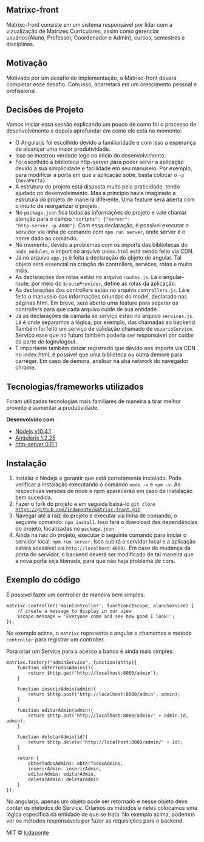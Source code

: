 ## Matrixc-front
Matrixc-front consiste em um sistema responsável por lidar com a vizualização de Matrizes Curriculares, assim como gerenciar usuários(Aluno, Professor, Coordenador e Admin), cursos, semestres e disciplinas. 

## Motivação
Motivado por um desafio de implementação, o Matrixc-front deverá completar esse desafio. Com isso, acarretará em um crescimento pessoal e profissional.

## Decisões de Projeto

Vamos iniciar essa sessão explicando um pouco de como foi o processo de desenvolvimento e depois aprofundar em como ele está no momento:

- O Angularjs foi escolhido devido a familiaridade e com isso a esperança de alcançar uma maior produtividade.
- Isso se mostrou verdade logo no inicio do desenvolvimento.
- Foi escolhido a biblioteca http-server para poder servir a aplicação devido a sua simplicidade e facilidade em seu manuseio. Por exemplo, para modificar a porta em que a aplicação sobe, basta colocar o <code>-p {novaPorta} </code>
- A estrutura do projeto está disposta muito pela praticidade, tendo ajudado no desenvolvimento. Mas a principio havia imaginado a estrutura do projeto de maneira diferente. Uma feature será aberta com o intuito de reorganizar o projeto.
- No <code>package.json</code> fica todas as informações do projeto e vale chamar atenção para o campo <code>"scripts": {"server": "http-server -p 4000"}</code>. Com essa declaração, é possível executar o servidor via linha de comando com <code>npm run server</code>, onde server é o nome dado ao comando.
- No momento, devido a problemas com os imports das bibliotecas do <code>node_modules</code>, o import no arquivo <code>index.html</code> está sendo feito via CDN.
- Já no arquivo <code>app.js</code> é feita a declaração do objeto do angular. Tal objeto será essencial na criação de controllers, services, rotas e muito mais.
- As declarações das rotas estão no arquivo <code>routes.js</code>. Lá o angular-route, por meio do <code>$routeProvider</code>, define as rotas da aplicação.
- As declarações dos controllers estão no arquivo <code>controllers.js</code>. Lá é feito o manuseio das informações oriundas do model, declarado nas páginas html. Em breve, será aberto uma feature para separar os controllers para que cada arquivo cuide de sua entidade.
- Já as declarações da camada se serviço estão no arquivo <code>services.js</code>. Lá é onde separamos a lógica, por exemplo, das chamadas ao backend. Também foi feito um serviço de validação chamado de <code>usuarioService</code>. Serviço esse que no futuro também poderia ser responsável por cuidar da parte de login/logout.
- É importante também deixar registrado que devido aos imports via CDN no index.html, é possível que uma biblioteca ou outra demore para carregar. Em caso de demora, analisar na aba network do navegador chrome.

## Tecnologias/frameworks utilizados
Foram utilizadas tecnologias mais familiares de maneira a tirar melhor proveito e aumentar a produtividade.

<b>Desenvolvido com</b>
- [Nodejs v10.4.1](https://nodejs.org/pt-br/)
- [Angularjs 1.2.25](https://angularjs.org/)
- [http-server 0.11.1](https://www.npmjs.com/package/http-server)

## Instalação
1. Instalar o Nodejs e garantir que está corretamente instalado. Pode verificar a instalação executando o comando <code>node -v</code> e <code>npm -v</code>. As respectivas versões de node e npm aparecerão em caso de instalação bem sucedida.
2. Fazer o fork do projeto e em seguida baixá-lo <code>git clone https://github.com/lcdaponte/matrixc-front.git</code>
3. Navegar até a raiz do projeto e executar via linha de comando, o seguinte comando: <code>npm install</code>. Isso fará o download das dependências do projeto, localizadas no <code>package.json</code>
4. Ainda na raiz do projeto, executar o seguinte comando para iniciar o servidor local: <code>npm run server</code>. Isso subirá o servidor local e a aplicação estará acessível via <code>http://localhost:4000/</code>. Em caso de mudança da porta do servidor, o backend deverá ser modificado de tal maneira que a nova porta seja liberada, para que não haja problema de cors.


## Exemplo do código

É possível fazer um controller de maneira bem simples:
      
    matrixc.controller('mainController', function($scope, alunoService) {
        // create a message to display in our view
        $scope.message = 'Everyone come and see how good I look!';
    });
No exemplo acima, o <code>matrixc</code> representa o angular e chamamos o metodo <code>controller</code> para registrar um controller.

Para criar um Service para a acesso a banco é ainda mais simples:

    matrixc.factory("adminService", function($http){
        function obterTodosAdmins(){
            return $http.get('http://localhost:8080/admin');
        }

        function inserirAdmin(admin){
            return $http.post('http://localhost:8080/admin', admin);
        }

        function editarAdmin(admin){
            return $http.put('http://localhost:8080/admin/' + admin.id, admin);
        }

        function deletarAdmin(id){
            return $http.delete('http://localhost:8080/admin/' + id);
        }

        return {
            obterTodosAdmins: obterTodosAdmins,
            inserirAdmin: inserirAdmin,
            editarAdmin: editarAdmin,
            deletarAdmin: deletarAdmin
        }
    });
No angularjs, apenas um objeto pode ser retornado e nesse objeto deve conter os métodos do Service. Criamos os métodos e neles colocamos uma lógica especifica da entidade de que se trata. No exemplo acima, podemos ver os métodos responsáveis por fazer as requisições para o backend.


MIT © [lcdaponte](https://github.com/lcdaponte)